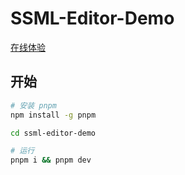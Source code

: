 # SSML-Editor-Demo

[在线体验](https://ssml.sdaxia.top/)

## 开始

```sh
# 安装 pnpm
npm install -g pnpm

cd ssml-editor-demo

# 运行
pnpm i && pnpm dev
```
